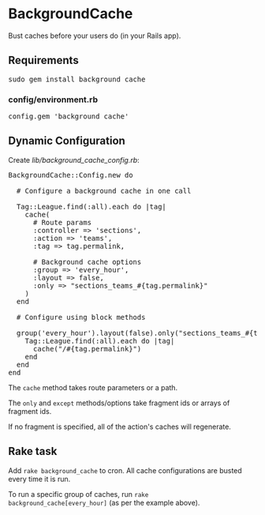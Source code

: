 BackgroundCache
===============

Bust caches before your users do (in your Rails app).

Requirements
------------

<pre>
sudo gem install background_cache
</pre>

### config/environment.rb

<pre>
config.gem 'background_cache'
</pre>

Dynamic Configuration
---------------------

Create *lib/background\_cache\_config.rb*:

<pre>
BackgroundCache::Config.new do

  # Configure a background cache in one call
  
  Tag::League.find(:all).each do |tag|
    cache(
      # Route params
      :controller => 'sections',
      :action => 'teams',
      :tag => tag.permalink,
      
      # Background cache options
      :group => 'every_hour',
      :layout => false,
      :only => "sections_teams_#{tag.permalink}"
    )
  end
  
  # Configure using block methods
  
  group('every_hour').layout(false).only("sections_teams_#{tag.permalink}") do
    Tag::League.find(:all).each do |tag|
      cache("/#{tag.permalink}")
    end
  end
end
</pre>

The <code>cache</code> method takes route parameters or a path.

The <code>only</code> and <code>except</code> methods/options take fragment ids or arrays of fragment ids.

If no fragment is specified, all of the action's caches will regenerate.

Rake task
---------

Add <code>rake background_cache</code> to cron. All cache configurations are busted every time it is run.

To run a specific group of caches, run <code>rake background\_cache[every\_hour]</code> (as per the example above).